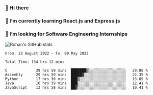 ### 👋 Hi there 

<!--
**rohznmdev/rohznmdev** is a ✨ _special_ ✨ repository because its `README.md` (this file) appears on your GitHub profile.

Here are some ideas to get you started:

- 🔭 I’m currently working on ...
- 🌱 I’m currently learning Ruby and Ruby on Rails
- 👯 I’m looking to collaborate on ...
- 🤔 I’m looking for help with ...
- 💬 Ask me about ...
- 📫 How to reach me: ...
- 😄 Pronouns: ...
- ⚡ Fun fact: ...
-->
### 🌱 I’m currently learning React.js and Express.js
### 🤔 I’m looking for Software Engineering Internships
![Rohan's GitHub stats](https://github-readme-stats.vercel.app/api?username=rohznmdev&theme=dark&show_icons=true)

<!--START_SECTION:waka-->

```text
From: 22 August 2022 - To: 09 May 2023

Total Time: 134 hrs 12 mins

C             39 hrs 59 mins  ███████▒░░░░░░░░░░░░░░░░░   29.80 %
Assembly      29 hrs 59 mins  █████▓░░░░░░░░░░░░░░░░░░░   22.35 %
Python        17 hrs 30 mins  ███▒░░░░░░░░░░░░░░░░░░░░░   13.05 %
Java          16 hrs 39 mins  ███░░░░░░░░░░░░░░░░░░░░░░   12.41 %
JavaScript    13 hrs 58 mins  ██▓░░░░░░░░░░░░░░░░░░░░░░   10.41 %
```

<!--END_SECTION:waka-->
